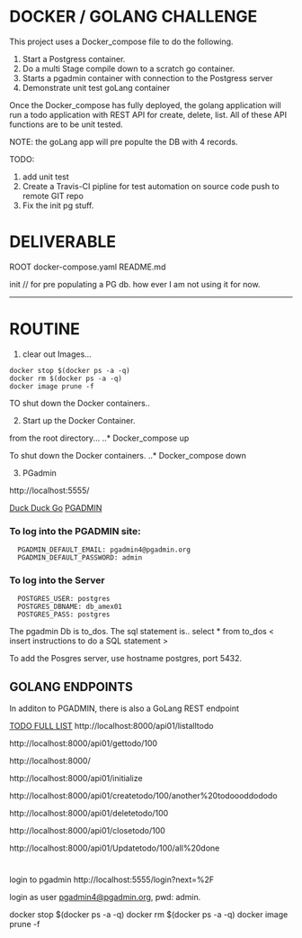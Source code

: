 # DOCKER / GOLANG CHALLENGE

This project uses a Docker_compose file to do the following.

1. Start a Postgress container.
2. Do a multi Stage compile down to a scratch go container.
3. Starts a pgadmin container with connection to the Postgress server 
4. Demonstrate unit test goLang container


Once the Docker_compose has fully deployed, the golang application will run a todo application with REST API for create, delete, list.  All of these API functions are to be unit tested.

NOTE:  the goLang app will pre populte the DB with 4 records.

TODO:
1. add unit test
2. Create a Travis-CI pipline for test automation on source code push to remote GIT repo
3. Fix the init pg stuff.

# DELIVERABLE
ROOT
    docker-compose.yaml 
    README.md

init
    // for pre populating a PG db.  how ever I am not using it for now.

***

# ROUTINE

1. clear out Images...

```
docker stop $(docker ps -a -q)
docker rm $(docker ps -a -q)
docker image prune -f
```
TO shut down the Docker containers..



2. Start up the Docker Container.

from the root directory...
..* Docker_compose up

To shut down the Docker containers.
..* Docker_compose down



3. PGadmin

http://localhost:5555/

[Duck Duck Go](https://duckduckgo.com)
[PGADMIN](http://localhost:5555/)
### To log into the PGADMIN site:
      PGADMIN_DEFAULT_EMAIL: pgadmin4@pgadmin.org
      PGADMIN_DEFAULT_PASSWORD: admin

### To log into the Server
      POSTGRES_USER: postgres
      POSTGRES_DBNAME: db_amex01
      POSTGRES_PASS: postgres

The pgadmin Db is to_dos.
The sql statement is..
select * from to_dos
< insert instructions to do a SQL statement >

To add the Posgres server, use hostname postgres, port 5432.



## GOLANG ENDPOINTS
In additon to PGADMIN, there is also a GoLang REST endpoint

[TODO FULL LIST](http://localhost:8000/api01/listalltodo)
http://localhost:8000/api01/listalltodo

http://localhost:8000/api01/gettodo/100

http://localhost:8000/

http://localhost:8000/api01/initialize


http://localhost:8000/api01/createtodo/100/another%20todoooddododo

http://localhost:8000/api01/deletetodo/100

http://localhost:8000/api01/closetodo/100

http://localhost:8000/api01/Updatetodo/100/all%20done



# 









 




 login to pgadmin 
 http://localhost:5555/login?next=%2F
 
 login as user pgadmin4@pgadmin.org, pwd: admin. 
 
 
 


 docker stop $(docker ps -a -q)
docker rm $(docker ps -a -q)
docker image prune -f


